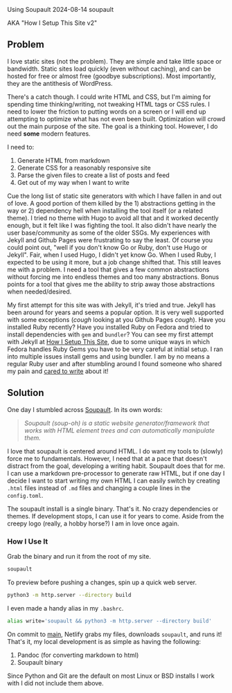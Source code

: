 <post-metadata>
  <post-title>Using Soupault</post-title>
  <post-date>2024-08-14</post-date>
  <post-tags>soupault</post-tags>
</post-metadata>

AKA "How I Setup This Site v2"

## Problem
I love static sites (not the problem). They are simple and take little space or bandwidth. Static sites load quickly (even without caching), and can be hosted for free or almost free (goodbye subscriptions). Most importantly, they are the antithesis of WordPress. 

There's a catch though. I could write HTML and CSS, but I'm aiming for spending time thinking/writing, not tweaking HTML tags or CSS rules. I need to lower the friction to putting words on a screen or I will end up attempting to optimize what has not even been built. Optimization will crowd out the main purpose of the site. The goal is a thinking tool. However, I do need **some** modern features. 

I need to:
1. Generate HTML from markdown
1. Generate CSS for a reasonably responsive site 
1. Parse the given files to create a list of posts and feed
1. Get out of my way when I want to write

Cue the long list of static site generators with which I have fallen in and out of love. A good portion of them killed by the 1) abstractions getting in the way or 2) dependency hell when installing the tool itself (or a related theme). I tried no theme with Hugo to avoid all that and it worked decently enough, but it felt like I was fighting the tool. It also didn't have nearly the user base/community as some of the older SSGs. My experiences with Jekyll and Github Pages were frustrating to say the least. Of course you could point out, "well if you don't know Go or Ruby, don't use Hugo or Jekyll". Fair, when I used Hugo, I didn't yet know Go. When I used Ruby, I expected to be using it more, but a job change shifted that. This still leaves me with a problem. I need a tool that gives a few common abstractions without forcing me into endless themes and too many abstractions. Bonus points for a tool that gives me the ability to strip away those abstractions when needed/desired.

My first attempt for this site was with Jekyll, it's tried and true. Jekyll has been around for years and seems a popular option. It is very well supported with some exceptions (*cough* looking at you Github Pages *cough*). Have you installed Ruby recently? Have you installed Ruby on Fedora and tried to install dependencies with `gem` and `bundler`? You can see my first attempt with Jekyll at [How I Setup This Site](/blog/setting-up-this-site/), due to some unique ways in which Fedora handles Ruby Gems you have to be very careful at initial setup. I ran into multiple issues install gems and using bundler. I am by no means a regular Ruby user and after stumbling around I found someone who shared my pain and [cared to write](https://tartansandal.github.io/fedora/ruby/2020/02/05/installing-ruby-gems-on-fedora.html) about it!

## Solution

One day I stumbled across [Soupault](https://soupault.app/). In its own words:

> _Soupault (soup-oh) is a static website generator/framework that works with HTML element trees and can automatically manipulate them._

I love that soupault is centered around HTML. I do want my tools to (slowly) force me to fundamentals. However, I need that at a pace that doesn't distract from the goal, developing a writing habit. Soupault does that for me. I can use a markdown pre-processor to generate raw HTML, but if one day I decide I want to start writing my own HTML I can easily switch by creating `.html` files instead of `.md` files and changing a couple lines in the `config.toml`. 

The soupault install is a single binary. That's it. No crazy dependencies or themes. If development stops, I can use it for years to come. Aside from the creepy logo (really, a hobby horse?) I am in love once again.

### How I Use It
Grab the binary and run it from the root of my site.

```bash
soupault
```

To preview before pushing a changes, spin up a quick web server.

```bash
python3 -m http.server --directory build
```

I even made a handy alias in my `.bashrc`.
```bash
alias write='soupault && python3 -m http.server --directory build'
```

On commit to [main](https://github.com/wcameronbowen/wcameronbowen.com), Netlify grabs my files, downloads `soupault`, and runs it! That's it, my local development is as simple as having the following:

1. Pandoc (for converting markdown to html)
1. Soupault binary

Since Python and Git are the default on most Linux or BSD installs I work with I did not include them above.

